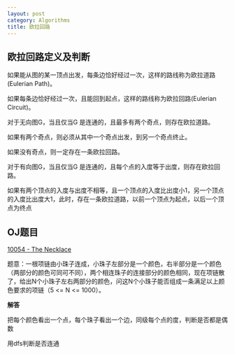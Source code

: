 ```yaml
---
layout: post
category: Algorithms
title: 欧拉回路
---
```


## 欧拉回路定义及判断
如果能从图的某一顶点出发，每条边恰好经过一次，这样的路线称为欧拉道路(Eulerian Path)。

如果每条边恰好经过一次，且能回到起点，这样的路线称为欧拉回路(Eulerian Circuit)。

对于无向图G，当且仅当G 是连通的，且最多有两个奇点，则存在欧拉道路。

如果有两个奇点，则必须从其中一个奇点出发，到另一个奇点终止。

如果没有奇点，则一定存在一条欧拉回路。

对于有向图G，当且仅当G 是连通的，且每个点的入度等于出度，则存在欧拉回路。

如果有两个顶点的入度与出度不相等，且一个顶点的入度比出度小1，另一个顶点的入度比出度大1，此时，存在一条欧拉道路，以前一个顶点为起点，以后一个顶点为终点

## OJ题目
[10054 - The Necklace](https://uva.onlinejudge.org/index.php?option=com_onlinejudge&Itemid=8&page=show_problem&problem=995)

题意：一根项链由小珠子连成，小珠子左部分是一个颜色，右半部分是一个颜色（两部分的颜色可同可不同），两个相连珠子的连接部分的颜色相同，现在项链散了，给出N个小珠子左右两部分的颜色，问这N个小珠子能否组成一条满足以上颜色要求的项链（5 <= N <= 1000）。

**解答**

把每个颜色看出一个点，每个珠子看出一个边，同级每个点的度，判断是否都是偶数

用dfs判断是否连通

